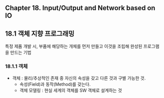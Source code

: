## Chapter 18. Input/Output and Network based on IO

## 18.1 객체 지향 프로그래밍
특정 제품 개발 시, 부품에 해당하는 개체를 먼저 만들고 이것을 조립해 완성된 프로그램을 만드는 기법

### 18.1.1 객체
* 객체 : 물리/추상적인 존재 중 자신의 속성을 갖고 다른 것과 구별 가능한 것.
  * 속성(Field)과 동작(Method)를 갖는다.
  * 객체 모델링 : 현실 세계의 객체를 SW 객체로 설계하는 것
